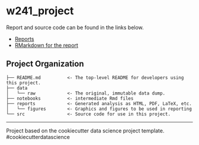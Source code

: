 # w241_project

Report and source code can be found in the links below. 
- [Reports](reports/README.md)
- [RMarkdown for the report](reports/project_report.Rmd)

Project Organization
------------

    ├── README.md          <- The top-level README for developers using this project.
    ├── data
    │   └── raw            <- The original, immutable data dump.
    ├── notebooks          <- intermediate Rmd files    
    ├── reports            <- Generated analysis as HTML, PDF, LaTeX, etc.
    │   └── figures        <- Graphics and figures to be used in reporting
    └── src                <- Source code for use in this project. 
------------

Project based on the cookiecutter data science project template. #cookiecutterdatascience

